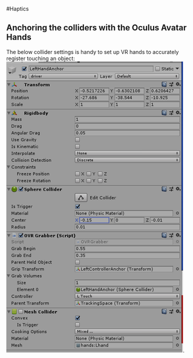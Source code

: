 #Haptics
## Anchoring the colliders with the Oculus Avatar Hands
The below collider settings is handy to set up VR hands to accurately register touching an object:
![Adding components](../images/LHand_Sphere_Collider_Stngs.PNG).

